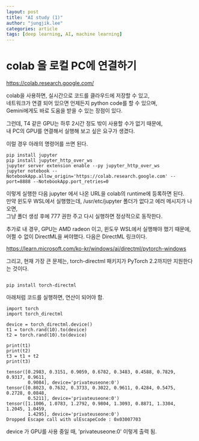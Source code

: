 ```yaml
---
layout: post
title: "AI study (1)"
author: "jungjik.lee"
categories: article
tags: [deep learning, AI, machine learning]
---
```


# colab 을 로컬 PC에 연결하기

https://colab.research.google.com/

colab을 사용하면, 실시간으로 코드를 클라우드에 저장할 수 있고,<br/>
네트워크가 연결 되어 있으면 언제든지 python code를 할 수 있으며,<br/>
Gemini에게도 바로 도움을 받을 수 있는 장점이 있다.<br/>

그런데, T4 같은 GPU는 하루 2시간 정도 밖이 사용할 수가 없기 때문에,<br/>
내 PC의 GPU를 연결해서 실행해 보고 싶은 요구가 생겼다.<br/>

이럴 경우 아래의 명령어를 쓰면 된다.</br>

<pre><code>pip install jupyter
pip install jupyter_http_over_ws
jupyter server extension enable --py jupyter_http_over_ws
jupyter notebook --NotebookApp.allow_origin='https://colab.research.google.com' --port=8888 --NotebookApp.port_retries=0
</code></pre>

이렇게 실행한 다음 jupyter 에서 나온 URL을 colab의 runtime에 등록하면 된다.<br/>
만약 윈도우 WSL에서 실행했는데,  /usr/etc/jupyter 폴더가 없다고 에러 메시지가 나오면,<br/>
그냥 폴더 생성 후에 777 권한 주고 다시 실행하면 정상적으로 동작한다.<br/>

추가로 내 경우, GPU는 AMD radeon 이고, 윈도우 WSL에서 실행해야 했기 때문에,
어쩔 수 없이 DirectML을 써야했다. 다음은 DirectML 링크이다.

https://learn.microsoft.com/ko-kr/windows/ai/directml/pytorch-windows

그리고, 현재 가장 큰 문제는, torch-directml 패키지가 PyTorch 2.2까지만 지원한다는 것이다.

<pre><code>
pip install torch-directml
</code></pre>

아래처럼 코드를 실행하면, 연산이 되어야 함.
<pre><code>import torch
import torch_directml

device = torch_directml.device()
t1 = torch.rand(10).to(device)
t2 = torch.rand(10).to(device)

print(t1)
print(t2)
t3 = t1 + t2
print(t3)

tensor([0.2983, 0.3151, 0.9059, 0.6782, 0.3483, 0.4588, 0.7829, 0.9317, 0.9611,
        0.9084], device='privateuseone:0')
tensor([0.8023, 0.7632, 0.3733, 0.3022, 0.9611, 0.4284, 0.5475, 0.2728, 0.0848,
        0.5211], device='privateuseone:0')
tensor([1.1006, 1.0783, 1.2792, 0.9804, 1.3093, 0.8871, 1.3304, 1.2045, 1.0459,
        1.4295], device='privateuseone:0')
Dropped Escape call with ulEscapeCode : 0x03007703
</code></pre>

 device 가 GPU를 사용 중일 때, 'privateuseone:0' 이렇게 출력 됨.
